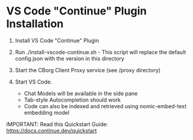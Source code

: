 # VS Code "Continue" Plugin Installation

1. Install VS Code "Continue" Plugin

2. Run ./install-vscode-continue.sh - 
   This script will replace the default config.json with the version in this directory

3. Start the CBorg Client Proxy service (see /proxy directory)

4. Start VS Code.

   - Chat Models will be available in the side pane
   - Tab-style Autocompletion should work
   - Code can also be indexed and retrieved using nomic-embed-text embedding model

IMPORTANT: Read this Quickstart Guide: https://docs.continue.dev/quickstart

